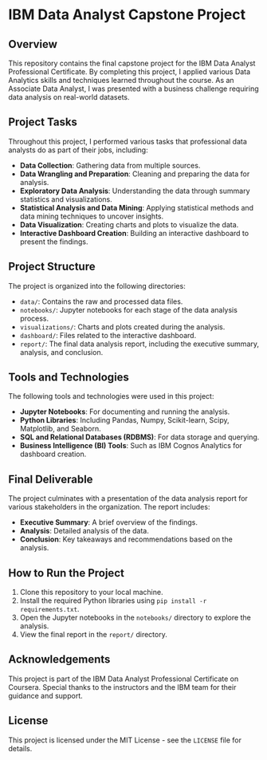 # IBM Data Analyst Capstone Project

## Overview
This repository contains the final capstone project for the IBM Data Analyst Professional Certificate. By completing this project, I applied various Data Analytics skills and techniques learned throughout the course. As an Associate Data Analyst, I was presented with a business challenge requiring data analysis on real-world datasets.

## Project Tasks
Throughout this project, I performed various tasks that professional data analysts do as part of their jobs, including:

- **Data Collection**: Gathering data from multiple sources.
- **Data Wrangling and Preparation**: Cleaning and preparing the data for analysis.
- **Exploratory Data Analysis**: Understanding the data through summary statistics and visualizations.
- **Statistical Analysis and Data Mining**: Applying statistical methods and data mining techniques to uncover insights.
- **Data Visualization**: Creating charts and plots to visualize the data.
- **Interactive Dashboard Creation**: Building an interactive dashboard to present the findings.

## Project Structure
The project is organized into the following directories:

- `data/`: Contains the raw and processed data files.
- `notebooks/`: Jupyter notebooks for each stage of the data analysis process.
- `visualizations/`: Charts and plots created during the analysis.
- `dashboard/`: Files related to the interactive dashboard.
- `report/`: The final data analysis report, including the executive summary, analysis, and conclusion.

## Tools and Technologies
The following tools and technologies were used in this project:

- **Jupyter Notebooks**: For documenting and running the analysis.
- **Python Libraries**: Including Pandas, Numpy, Scikit-learn, Scipy, Matplotlib, and Seaborn.
- **SQL and Relational Databases (RDBMS)**: For data storage and querying.
- **Business Intelligence (BI) Tools**: Such as IBM Cognos Analytics for dashboard creation.

## Final Deliverable
The project culminates with a presentation of the data analysis report for various stakeholders in the organization. The report includes:

- **Executive Summary**: A brief overview of the findings.
- **Analysis**: Detailed analysis of the data.
- **Conclusion**: Key takeaways and recommendations based on the analysis.

## How to Run the Project
1. Clone this repository to your local machine.
2. Install the required Python libraries using `pip install -r requirements.txt`.
3. Open the Jupyter notebooks in the `notebooks/` directory to explore the analysis.
4. View the final report in the `report/` directory.

## Acknowledgements
This project is part of the IBM Data Analyst Professional Certificate on Coursera. Special thanks to the instructors and the IBM team for their guidance and support.

## License
This project is licensed under the MIT License - see the `LICENSE` file for details.
